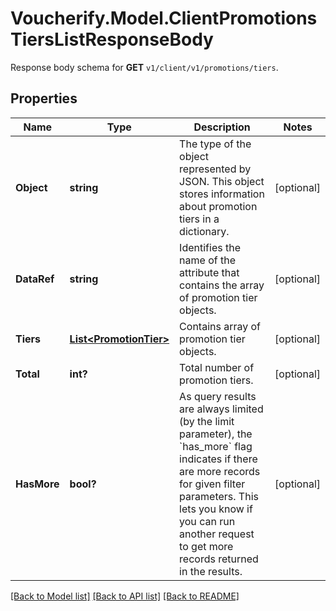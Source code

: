 # Voucherify.Model.ClientPromotionsTiersListResponseBody
Response body schema for **GET** `v1/client/v1/promotions/tiers`.

## Properties

Name | Type | Description | Notes
------------ | ------------- | ------------- | -------------
**Object** | **string** | The type of the object represented by JSON. This object stores information about promotion tiers in a dictionary. | [optional] 
**DataRef** | **string** | Identifies the name of the attribute that contains the array of promotion tier objects. | [optional] 
**Tiers** | [**List&lt;PromotionTier&gt;**](PromotionTier.md) | Contains array of promotion tier objects. | [optional] 
**Total** | **int?** | Total number of promotion tiers. | [optional] 
**HasMore** | **bool?** | As query results are always limited (by the limit parameter), the &#x60;has_more&#x60; flag indicates if there are more records for given filter parameters. This lets you know if you can run another request to get more records returned in the results. | [optional] 

[[Back to Model list]](../README.md#documentation-for-models) [[Back to API list]](../README.md#documentation-for-api-endpoints) [[Back to README]](../README.md)

